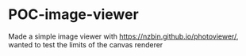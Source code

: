 # POC-image-viewer

Made a simple image viewer with https://nzbin.github.io/photoviewer/, wanted to test the limits of the canvas renderer

